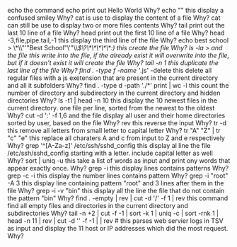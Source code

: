 echo the command echo print out Hello World
Why?
echo "\" this display a confused smiley
Why?
cat is use to display the content of a file
Why?
cat can still be use to display two or more files contents
Why?
tail print out the last 10 line of a file
Why?
head print out the first 10 line of a file
Why?
head -3,file,pipe.tail,-1 this display the third line of the file
Why?
echo best school >  \\\*\\\\"'\"Best School\"\\'"\\\\*\$\\\?\\\*\\\*\\\*\\\*\\\*\:\) this create the file
Why?
ls -la > and the file this write into the file, if the  already exist it will overwrite into the file, but if it doesn't exist it will create the file
Why?
tail -n 1 this duplicate the last line of the file
Why?
find . -type f -name '*.js' -delete this delete all regular files with a js exetension that are present in the current directory and all it subfolders
Why?
find . -type d -path './*' print | wc -l this count the number of directory and subdirectory in the current directory and hidden directories
Why?
ls -t1 | head -n 10 this display the 10 newest files in the current directory. one file per line, sorted from the newest to the oldest
Why?
cut -d ':' -f 1,6 and the file display all user and their home directories sorted by user, based on the file
Why?
rev this reverse the input
Why?
tr -d this remove all letters from small letter to capital letter
Why?
tr "A" "Z" | tr "c" "e" this replace all charaters A and c from input to Z and e respectively
Why?
grep '^[A-Za-z]' /etc/ssh/sshd_config this display al line the file /etc/ssh/sshd_config starting with a letter. include capital letter as well
Why?
sort | uniq -u this take a list of words as input and print ony words that appear exactly once. 
Why?
grep -i this display lines contains patterns
Why?
grep -c -i this display the number lines contains pattern
Why?
grep -i "root" -A 3 this display line containing pattern "root"  and 3 lines after them in the file
Why?
grep -i -v "bin" this display all the line the file that do not contain the pattern "bin"
Why?
find . -empty | rev | cut -d '/' -f 1 | rev this command find all empty files and directories in the current directory and subdirectories
Why?
tail -n +2 | cut -f -1 | sort -k 1 | uniq -c | sort -rnk 1 | head -n 11 | rev | cut -d '' -f -1 | | rev  # this parses web servier logs in TSV as input and display the 11 host or IP addresses which did the most request.
Why? 
